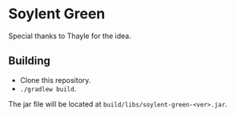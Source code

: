# Soylent Green

Special thanks to Thayle for the idea.

## Building

- Clone this repository.
- `./gradlew build`.

The jar file will be located at `build/libs/soylent-green-<ver>.jar`.